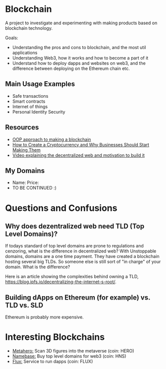 # Blockchain
A project to investigate and experimenting with making products based on blockchain technology.

Goals:
- Understanding the pros and cons to blockchain, and the most util applications
- Understanding Web3, how it works and how to become a part of it
- Understand how to deploy dapps and websites on web3, and the difference between deploying on the Ethereum chain etc.










## Main Usage Examples
- Safe transactions
- Smart contracts
- Internet of things 
- Personal Identity Security











## Resources
- [OOP approach to making a blockchain](https://www.youtube.com/watch?v=zVqczFZr124&list=PLzvRQMJ9HDiTqZmbtFisdXFxul5k0F-Q4)
- [How to Create a Cryptocurrency and Why Businesses Should Start Making Them](https://www.datadriveninvestor.com/how-to-create-your-own-cryptocurrency/)
- [Video explaining the decentralized web and motivation to build it](https://www.youtube.com/watch?v=U51MSK6nSQE)






## My Domains
- Name: Price:
- TO BE CONTINUED :) 






# Questions and Confusions

## Why does dezentralized web need TLD (Top Level Domains)? 
If todays standard of top level domains are prone to regulations and cenzoring, what is the difference in decentralized web? 
With Unstoppable domains, domains are a one time payment. They have created a blockchain hosting several big TLDs. So someone else is still sort of "in charge" of your domain. What is the difference? 

Here is an article showing the complexities behind owning a TLD, https://blog.ipfs.io/decentralizing-the-internet-s-root/.


## Building dApps on Ethereum (for example) vs. TLD vs. SLD
Ethereum is probably more expensive.











# Interesting Blockchains

- [Metahero:](https://metahero.io/) Scan 3D figures into the metaverse (coin: HERO)
- [Namebase:](https://namebase.io/) Buy top level domains for web3 (coin: HNS)
- [Flux:](https://home.runonflux.io/) Service to run dapps (coin: FLUX)




